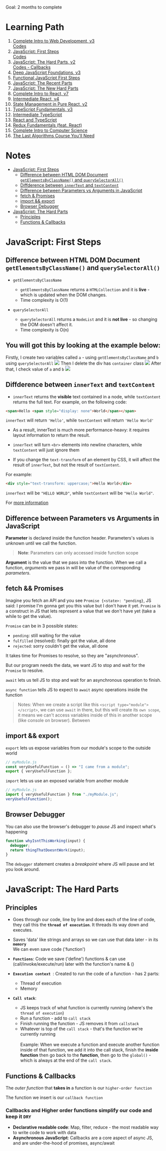 Goal: 2 months to complete

# Learning Path

1. [Complete Intro to Web Development, v3](https://frontendmasters.com/courses/web-development-v3/)<br>
   [Codes](https://github.com/phvvap/frontendmasters-codes/tree/main/1-web-development-v3)<br>
2. [JavaScript: First Steps](https://frontendmasters.com/courses/javascript-first-steps/)<br>
   [Codes](https://github.com/phvvap/frontendmasters-codes/tree/main/2-javascript-first-steps)<br>
3. [JavaScript: The Hard Parts, v2](https://frontendmasters.com/courses/javascript-hard-parts-v2/) <br> [Codes - Callbacks](https://github.com/phvvap/frontendmasters-codes/tree/main/3-javascript-hard-parts-v2/callbacks)
4. [Deep JavaScript Foundations, v3](https://frontendmasters.com/courses/deep-javascript-v3/)
5. [Functional JavaScript First Steps](https://frontendmasters.com/courses/functional-first-steps/)
6. [JavaScript: The Recent Parts](https://frontendmasters.com/courses/js-recent-parts/)
7. [JavaScript: The New Hard Parts](https://frontendmasters.com/courses/javascript-new-hard-parts/)
8. [Complete Intro to React, v7](https://frontendmasters.com/courses/complete-react-v7/)
9. [Intermediate React, v4](https://frontendmasters.com/courses/intermediate-react-v4/)
10. [State Management in Pure React, v2](https://frontendmasters.com/courses/pure-react-state/)
11. [TypeScript Fundamentals, v3](https://frontendmasters.com/courses/typescript-v3/)
12. [Intermediate TypeScript](https://frontendmasters.com/courses/intermediate-typescript/)
13. [React and TypeScript](https://frontendmasters.com/courses/react-typescript/)
14. [Redux Fundamentals (feat. React)](https://frontendmasters.com/courses/redux-fundamentals/)
15. [Complete Intro to Computer Science](https://frontendmasters.com/courses/computer-science-v2/)
16. [The Last Algorithms Course You'll Need](https://frontendmasters.com/courses/algorithms/)

# Notes

- [JavaScript: First Steps](#javascript-first-steps)
  - [Difference between HTML DOM Document `getElementsByClassName()` and `querySelectorAll()`](#difference-between-html-dom-document-getelementsbyclassname-and-queryselectorall)
  - [Diffderence between `innerText` and `textContent`](#diffderence-between-innertext-and-textcontent)
  - [Difference between Parameters vs Arguments in JavaScript](#difference-between-parameters-vs-arguments-in-javascript)
  - [fetch \& Promises](#fetch--promises)
  - [import \&\& export](#import--export)
  - [Browser Debugger](#browser-debugger)
- [JavaScript: The Hard Parts](#javascript-the-hard-parts)
  - [Principles](#principles)
  - [Functions \& Callbacks](#functions--callbacks)

# JavaScript: First Steps

## Difference between HTML DOM Document `getElementsByClassName()` and `querySelectorAll()`

- `getElementsByClassName`

  - `getElementsByClassName` returns a `HTMLCollection` and it is **live** - which is updated when the DOM changes.
  - Time complexity is O(1)

- `querySelectorAll`
  - `querySelectorAll` returns a `NodeList` and it is **not live** - so changing the DOM doesn't affect it.
  - Time complexity is O(n)

## You will got this by looking at the example below:

Firstly, I create two variables called `a` - using `getElementsByClassName` and `b` using `querySelectorAll`
![](./images/dom-1.png)
Then I delete the div has `container` class
![](./images/dom-2.png)
After that, I check value of `a` and `b`
![](./images/dom-3.png)

## Diffderence between `innerText` and `textContent`

- `innerText` returns the **visible** text contained in a node, while `textContent` returns the full text. For example, on the following code:

```html
<span>Hello <span style="display: none">World</span></span>
```

`innerText` will return `'Hello'`, while `textContent` will return `'Hello World'`

- As a result, innerText is much more performance-heavy: it requires layout information to return the result.

- `innerText` will turn `<br>` elements into newline characters, while `textContent` will just ignore them

- If you change the `text-transform` of an element by CSS, it will affect the result of `innerText`, but not the result of `textContent`.

For example:

```html
<div style="text-transform: uppercase;">Hello World</div>
```

`innerText` will be `"HELLO WORLD"`, while `textContent` will be `"Hello World"`.

For [more information](https://developer.mozilla.org/en-US/docs/Web/API/Node/textContent)

## Difference between Parameters vs Arguments in JavaScript

**Parameter** is declared inside the function header. Parameters's values is unknown until we call the function.

> **Note**: Parameters can only accessed inside function scope

**Argument** is the value that we pass into the function. When we call a function, _arguments_ we pass in will be value of the corresponding _parameters_.

## fetch && Promises

Imagine you fetch an API and you see `Promise {<state>: "pending}`, JS said: I promise I'm gonna get you this value but I don't have it yet. `Promise` is a construct in JS that lets represent a value that we don't have yet (take a while to get the value).

`Promise` can be in 3 possible states:

- `pending`: still waiting for the value
- `fulfilled` (resolved): finally got the value, all done
- `rejected`: sorry couldn't get the value, all done

It takes time for Promises to resolve, so they are "asynchronous".

But our program needs the data, we want JS to stop and wait for the `Promise` to resolve.

`await` lets us tell JS to stop and wait for an asynchronous operation to finish.

`async function` tells JS to expect to `await` async operations inside the function

> Notes: When we create a script like this `<script type="module"> </script>`, we can use `await` in there, but this will create its `own scope`, it means we can't access variables inside of this in another scope (like console on browser). Between

## import && export

`export` lets us expose variables from our module's scope to the outside world

```javascript
// myModule.js
const veryUsefulFunction = () => "I came from a module";
export { veryUsefulFunction };
```

`import` lets us use an exposed variable from another module

```javascript
// myModule.js
import { veryUsefulFunction } from "./myModule.js";
veryUsefulFunction();
```

## Browser Debugger

You can also use the browser's debugger to _pause_ JS and inspect what's happening

```javascript
function whyIsntThisWorking(input) {
  debugger;
  return thingThatDoesntWork(input);
}
```

The `debugger` statement creates a _breakpoint_ where JS will pause and let you look around.

# JavaScript: The Hard Parts

## Principles

- Goes through our code, line by line and does each of the line of code, they call this the **`thread of execution`**. It threads its way down and executes.

- Saves 'data' like strings and arrays so we can use that data later - in its **`memory`**
  <br>We can even save code ('function')

- **`Functions`**:
  Code we save ('define') functions & can use (call/invoke/execute/run) later with the function's name & ()

- **`Execution context `**: Created to run the code of a function - has 2 parts:

  - Thread of execution
  - Memory

- **`Call stack`**:
  - JS keeps track of what function is currently running (where's the `thread of execution`)
  - Run a function - add to `call stack`
  - Finish running the function - JS removes it from `callstack`
  - Whatever is top of the `call stack` - that's the function we're currently running<br><br>
    Example: When we execute a function and execute another function inside of that function, we add it into the call stack, finish the **inside function** then go back to the **function**, then go to the `global()` - which is always at the end of the `call stack`.

## Functions & Callbacks

The _outer function_ that **takes in** a function is our `higher-order function`

The function we insert is our `callback function`

### Callbacks and Higher order functions simplify our code and keep it `DRY`

- **Declarative readable code**: Map, filter, reduce - the most readable way to write code to work with data
- **Asynchronous JavaScript**: Callbacks are a core aspect of async JS, and are under-the-hood of promises, async/await
